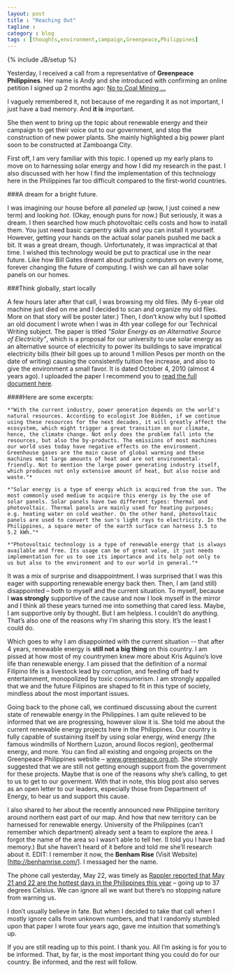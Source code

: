 ```yaml
---
layout: post
title : "Reaching Out"
tagline : 
category : blog
tags : [thoughts,environment,campaign,Greenpeace,Philippines]
---
```

{% include JB/setup %}

Yesterday, I received a call from a representative of **Greenpeace Philippines**. Her name is Andy and she introduced with confirming an online petition I signed up 2 months ago: [No to Coal Mining ...](http://www.change.org/petitions/we-want-clean-energy-in-the-philippines)

I vaguely remembered it, not because of me regarding it as not important, I just have a bad memory. And **it is** important.

She then went to bring up the topic about renewable energy and their campaign to get their voice out to our government, and stop the construction of new power plants. She mainly highlighted a big power plant soon to be constructed at Zamboanga City.

First off, I am very familiar with this topic. I opened up my early plans to move on to harnessing solar energy and how I did my research in the past.  I also discussed with her how I find the implementation of this technology here in the Philippines far too difficult compared to the first-world countries. 

###A dream for a bright future.

I was imagining our house before all *paneled up* (wow, I just coined a new term) and looking *hot*. (Okay, enough puns for now.) But seriously, it was a dream. I then searched how much photovoltaic cells costs and how to install them. You just need basic carpentry skills and you can install it yourself. However, getting your hands on the actual solar panels pushed me back a bit. It was a great dream, though. Unfortunately, it was impractical at that time. I wished this technology would be put to practical use in the near future. Like how Bill Gates dreamt about putting computers on every home, forever changing the future of computing. I wish we can all have solar panels on our homes.

###Think globally, start locally

A few hours later after that call, I was browsing my old files. (My 6-year old machine just died on me and I decided to scan and organize my old files. More on that story will be poster later.) Then, I don’t know why but I spotted an old document I wrote when I was in 4th year college for our Technical Writing subject. The paper is titled *"Solar Energy as an Alternative Source of Electricity"*, which is a proposal for our university to use solar energy as an alternative source of electricity to power its buildings to save impratical electricity bills (their bill goes up to around 1 million Pesos per month  on the date of writing) causing the consistently tuition fee increase, and also to give the environment a small favor. It is dated October 4, 2010 (almost 4 years ago). I uploaded the paper I recommend you to [read the full document here](/assets/docs/solar-energy-as-an-alternative.pdf).

####Here are some excerpts:

	*"With the current industry, power generation depends on the world's natural resources. According to ecologist Joe Bidden, if we continue using these resources for the next decades, it will greatly affect the ecosystem, which might trigger a great transition on our climate, hence, the climate change. Not only does the problem fall into the resources, but also the by-products. The emissions of most machines our world uses today have negative effects on the environment. Greenhouse gases are the main cause of global warming and these machines emit large amounts of heat and are not environmental-friendly. Not to mention the large power generating industry itself, which produces not only extensive amount of heat, but also noise and waste."*

	*"Solar energy is a type of energy which is acquired from the sun. The most commonly used medium to acquire this energy is by the use of solar panels. Solar panels have two different types: thermal and photovoltaic. Thermal panels are mainly used for heating purposes; e.g. heating water on cold weather. On the other hand, photovoltaic panels are used to convert the sun's light rays to electricity. In the Philippines, a square meter of the earth surface can harness 3.5 to 5.2 kWh."*

	*"Photovoltaic technology is a type of renewable energy that is always available and free. Its usage can be of great value, it just needs implementation for us to see its importance and its help not only to us but also to the environment and to our world in general."*

It was a mix of surprise and disappointment. I was surprised that I was this eager with supporting renewable energy back then. Then, I am (and still) disappointed – both to myself and the current situation. To myself, because I **was strongly** supportive of the cause and now I look myself in the mirror and I think all these years turned me into something that cared less. Maybe, I am supportive only by thought. But I am helpless. I couldn’t do anything. That’s also one of the reasons why I’m sharing this story. It’s the least I could do. 

Which goes to why I am disappointed with the current situation --  that after 4 years, renewable energy is **still not a big thing** on this country. I am pissed at how most of my countrymen knew more about Kris Aquino’s love life than renewable energy. I am pissed that the definition of a normal Filipino life is a livestock lead by corruption, and feeding off bad tv entertainment, monopolized by toxic consumerism. I am strongly appalled that we and the future Filipinos are shaped to fit in this type of society, mindless about the most important issues. 

Going back to the phone call, we continued discussing about the current state of renewable energy in the Philippines. I am quite relieved to be informed that we are progressing, however slow it is. She told me about the current renewable energy projects here in the Philippines. Our country is fully capable of sustaining itself by using solar energy, wind energy (the famous windmills of Northern Luzon, around Ilocos region), geothermal energy, and more. You can find all existing and ongoing projects on the Greenpeace Philippines website – www.greenpeace.org.ph.  She strongly suggested that we are still not getting enough support from the government for these projects. Maybe that is one of the reasons why she’s calling, to get to us to get to our goverment. With that in note, this blog post also serves as an open letter to our leaders, especially those from Department of Energy, to hear us and support this cause.

I also shared to her about the recently announced new Philippine territory around northern east part of our map. And how that new territory can be harnessed for renewable energy. University of the Philippines (can’t remember which department) already sent a team to explore the area. I forgot the name of the area so I wasn’t able to tell her. (I told you I have bad memory.) But she haven’t heard of it before and told me she’ll research about it. EDIT: I remember it now, the **Benham Rise** (Visit Website)[http://benhamrise.com/]. I messaged her the name.

The phone call yesterday, May 22, was timely as [Rappler reported that May 21 and 22 are the hottest days in the Philippines this year](http://www.rappler.com/business/industries/173-power-and-energy/58417-may-21-22-hottest-days-2014) – going up to 37 degrees Celsius. We can ignore all we want but there’s no stopping nature from warning us.

I don’t usually believe in fate. But when I decided to take that call when I mostly ignore calls from unknown numbers, and that I randomly stumbled upon that paper I wrote four years ago, gave me intuition that something’s up.

If you are still reading up to this point. I thank you. All I’m asking is for you to be informed. That, by far, is the most important thing you could do for our country. Be informed, and the rest will follow.
